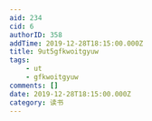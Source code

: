 ```yaml
---
aid: 234
cid: 6
authorID: 358
addTime: 2019-12-28T18:15:00.000Z
title: 9ut5gfkwoitgyuw
tags:
    - ut
    - gfkwoitgyuw
comments: []
date: 2019-12-28T18:15:00.000Z
category: 读书
---
```



